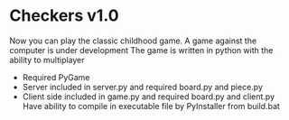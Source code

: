 # Сheckers v1.0
Now you can play the classic childhood game. A game against the computer is under development
The game is written in python with the ability to multiplayer
  - Required PyGame
  - Server included in server.py and required board.py and piece.py
  - Client side included in game.py and required board.py and client.py
Have ability to compile in executable file by PyInstaller from build.bat
